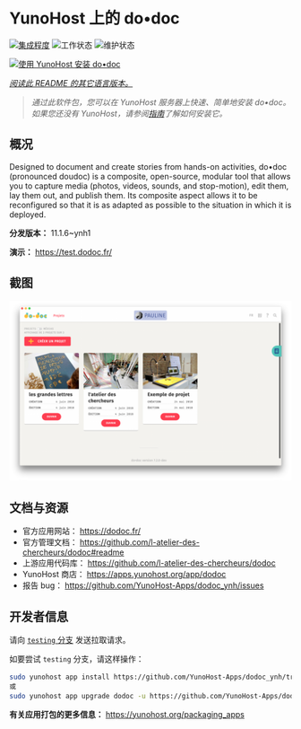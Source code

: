 <!--
注意：此 README 由 <https://github.com/YunoHost/apps/tree/master/tools/readme_generator> 自动生成
请勿手动编辑。
-->

# YunoHost 上的 do•doc

[![集成程度](https://dash.yunohost.org/integration/dodoc.svg)](https://ci-apps.yunohost.org/ci/apps/dodoc/) ![工作状态](https://ci-apps.yunohost.org/ci/badges/dodoc.status.svg) ![维护状态](https://ci-apps.yunohost.org/ci/badges/dodoc.maintain.svg)

[![使用 YunoHost 安装 do•doc](https://install-app.yunohost.org/install-with-yunohost.svg)](https://install-app.yunohost.org/?app=dodoc)

*[阅读此 README 的其它语言版本。](./ALL_README.md)*

> *通过此软件包，您可以在 YunoHost 服务器上快速、简单地安装 do•doc。*  
> *如果您还没有 YunoHost，请参阅[指南](https://yunohost.org/install)了解如何安装它。*

## 概况

Designed to document and create stories from hands-on activities, do•doc (pronounced doudoc) is a composite, open-source, modular tool that allows you to capture media (photos, videos, sounds, and stop-motion), edit them, lay them out, and publish them. Its composite aspect allows it to be reconfigured so that it is as adapted as possible to the situation in which it is deployed.

**分发版本：** 11.1.6~ynh1

**演示：** <https://test.dodoc.fr/>

## 截图

![do•doc 的截图](./doc/screenshots/screenshot.png)

## 文档与资源

- 官方应用网站： <https://dodoc.fr/>
- 官方管理文档： <https://github.com/l-atelier-des-chercheurs/dodoc#readme>
- 上游应用代码库： <https://github.com/l-atelier-des-chercheurs/dodoc>
- YunoHost 商店： <https://apps.yunohost.org/app/dodoc>
- 报告 bug： <https://github.com/YunoHost-Apps/dodoc_ynh/issues>

## 开发者信息

请向 [`testing` 分支](https://github.com/YunoHost-Apps/dodoc_ynh/tree/testing) 发送拉取请求。

如要尝试 `testing` 分支，请这样操作：

```bash
sudo yunohost app install https://github.com/YunoHost-Apps/dodoc_ynh/tree/testing --debug
或
sudo yunohost app upgrade dodoc -u https://github.com/YunoHost-Apps/dodoc_ynh/tree/testing --debug
```

**有关应用打包的更多信息：** <https://yunohost.org/packaging_apps>
